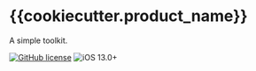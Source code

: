 # {{cookiecutter.product_name}}
A simple toolkit.

[![GitHub license](https://img.shields.io/badge/license-MIT-lightgrey.svg)](https://raw.githubusercontent.com/BaldStudio/{{cookiecutter.product_name}}/master/LICENSE)
![iOS 13.0+](https://img.shields.io/badge/iOS-13.0%2B-blue.svg)
